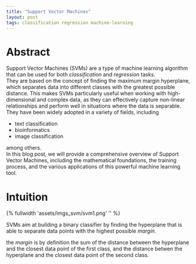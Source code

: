 ```yaml
---
title: "Support Vector Machines"
layout: post
tags: classification regression machine-learning
---
```




# Abstract



Support Vector Machines (SVMs) are a type of machine learning algorithm that can be used for both *classification* and *regression* tasks.   
They are based on the concept of finding the maximum margin hyperplane, which separates data into different classes with the greatest possible distance. This makes SVMs particularly useful when working with high-dimensional and complex data, as they can effectively capture non-linear relationships and perform well in situations where the data is separable.   
They have been widely adopted in a variety of fields, including 

* text classification
* bioinformatics
* image classification

among others.   
In this blog post, we will provide a comprehensive overview of Support Vector Machines, including the mathematical foundations, the training process, and the various applications of this powerful machine learning tool.



# Intuition

{% fullwidth  'assets/imgs_svm/svm1.png' '' %}

SVMs aim at building a binary classifier by finding the hyperplane that is able to separate data points with the highest possible *margin*.

the *margin* is by definition the sum of the distance between the hyperplane and the closest data point of the first class, and the distance betwen the hyperplane and the closest data point of the second class.





